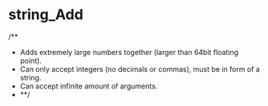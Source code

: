 string_Add
==========

/**  
 * Adds extremely large numbers together (larger than 64bit floating point).  
 * Can only accept integers (no decimals or commas), must be in form of a string.  
 * Can accept infinite amount of arguments.  
 * **/
